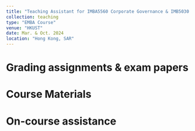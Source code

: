 ```yaml
---
title: "Teaching Assistant for IMBA5560 Corporate Governance & IMB5030 Accounting Foundations"
collection: teaching
type: "EMBA Course"
venue: "HKUST"
date: Mar. & Oct. 2024
location: "Hong Kong, SAR"
---
```


Grading assignments & exam papers
======

Course Materials
======

On-course assistance
======
